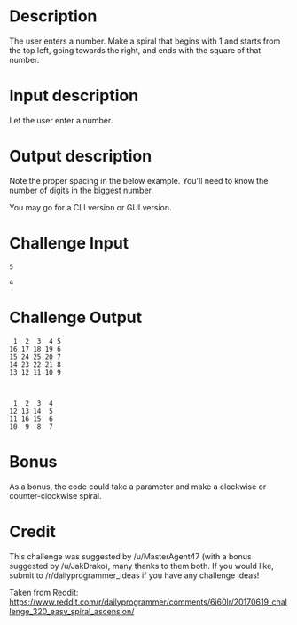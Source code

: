 # Description

The user enters a number. Make a spiral that begins with 1 and starts from the top left, going towards the right, and ends with the square of that number.

# Input description

Let the user enter a number.

# Output description

Note the proper spacing in the below example. You'll need to know the number of digits in the biggest number. 

You may go for a CLI version or GUI version. 

# Challenge Input

    5
    
    4

# Challenge Output

     1  2  3  4 5
    16 17 18 19 6
    15 24 25 20 7
    14 23 22 21 8
    13 12 11 10 9



     1  2  3  4 
    12 13 14  5
    11 16 15  6
    10  9  8  7

# Bonus

As a bonus, the code could take a parameter and make a clockwise or counter-clockwise spiral.

# Credit

This challenge was suggested by /u/MasterAgent47 (with a bonus suggested by /u/JakDrako), many thanks to them both. If you would like, submit to /r/dailyprogrammer_ideas if you have any challenge ideas!

Taken from Reddit: https://www.reddit.com/r/dailyprogrammer/comments/6i60lr/20170619_challenge_320_easy_spiral_ascension/